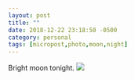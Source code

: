 ```yaml
---
layout: post
title: ""
date: 2018-12-22 23:18:50 -0500
category: personal
tags: [micropost,photo,moon,night]
---
```


Bright moon tonight. [![](https://thecave-com.s3.amazonaws.com/Photo-2018-12-22-23-17-dxadZPRjVVsQzQE6sCIN.JPG)](https://thecave-com.s3.amazonaws.com/Photo-2018-12-22-23-17-dxadZPRjVVsQzQE6sCIN.JPG)

